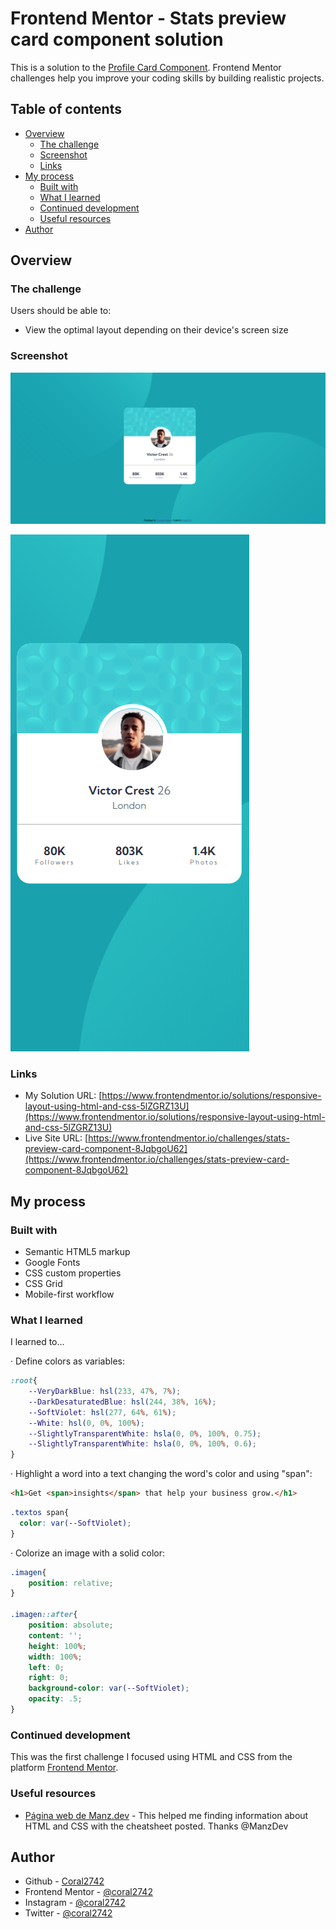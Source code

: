 # Frontend Mentor - Stats preview card component solution

This is a solution to the [Profile Card Component](https://www.frontendmentor.io/challenges/stats-preview-card-component-8JqbgoU62). Frontend Mentor challenges help you improve your coding skills by building realistic projects. 

## Table of contents

- [Overview](#overview)
  - [The challenge](#the-challenge)
  - [Screenshot](#screenshot)
  - [Links](#links)
- [My process](#my-process)
  - [Built with](#built-with)
  - [What I learned](#what-i-learned)
  - [Continued development](#continued-development)
  - [Useful resources](#useful-resources)
- [Author](#author)


## Overview

### The challenge

Users should be able to:

- View the optimal layout depending on their device's screen size

### Screenshot

![](./images/Screenshot-11-09-2021.png)

![](./images/ScreenshotMobile-11-09-2021.png)


### Links

- My Solution URL: [https://www.frontendmentor.io/solutions/responsive-layout-using-html-and-css-5lZGRZ13U](https://www.frontendmentor.io/solutions/responsive-layout-using-html-and-css-5lZGRZ13U)
- Live Site URL: [https://www.frontendmentor.io/challenges/stats-preview-card-component-8JqbgoU62](https://www.frontendmentor.io/challenges/stats-preview-card-component-8JqbgoU62)

## My process

### Built with

- Semantic HTML5 markup
- Google Fonts
- CSS custom properties
- CSS Grid
- Mobile-first workflow

### What I learned

I learned to...

· Define colors as variables:

```css
:root{
    --VeryDarkBlue: hsl(233, 47%, 7%);
    --DarkDesaturatedBlue: hsl(244, 38%, 16%);
    --SoftViolet: hsl(277, 64%, 61%);
    --White: hsl(0, 0%, 100%);
    --SlightlyTransparentWhite: hsla(0, 0%, 100%, 0.75);
    --SlightlyTransparentWhite: hsla(0, 0%, 100%, 0.6);
}
```

· Highlight a word into a text changing the word's color and using "span":
  
  ```html
  <h1>Get <span>insights</span> that help your business grow.</h1>
  ```
  
  ```css
  .textos span{
    color: var(--SoftViolet);
}
  ```

· Colorize an image with a solid color:

```css
.imagen{
    position: relative;
}

.imagen::after{
    position: absolute;
    content: '';
    height: 100%;
    width: 100%;
    left: 0;
    right: 0;
    background-color: var(--SoftViolet);
    opacity: .5;
}
```



### Continued development

This was the first challenge I focused using HTML and CSS from the platform [Frontend Mentor](https://www.frontendmentor.io/challenges).



### Useful resources

- [Página web de Manz.dev](https://manz.dev/) - This helped me finding information about HTML and CSS with the cheatsheet posted. Thanks @ManzDev



## Author

- Github - [Coral2742](https://github.com/coral2742)
- Frontend Mentor - [@coral2742](https://www.frontendmentor.io/profile/coral2742)
- Instagram - [@coral2742](https://www.instagram.com/coral2742)
- Twitter - [@coral2742](https://twitter.com/coral2742)
